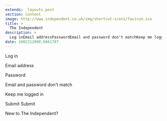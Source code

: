 ```yaml
--- 
extends: _layouts.post 
section: content 
image: http://www.independent.co.uk/img/shortcut-icons/favicon.ico 
title: > 
  The Independent 
description: > 
  Log inEmail addressPasswordEmail and password don't matchKeep me logged inSubmit SubmitNew to The Independent? 
date: 1602212090.6661787 
--- 
```

Log in

Email address

Password

Email and password don't match

Keep me logged in

Submit Submit

New to The Independent?